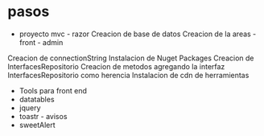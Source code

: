 # pasos
- proyecto mvc - razor
Creacion de base de datos
Creacion de la areas - front - admin

Creacion de connectionString
Instalacion de Nuget Packages
Creacion de InterfacesRepositorio
Creacion de metodos agregando la interfaz InterfacesRepositorio como herencia
Instalacion de cdn de herramientas
- Tools para front end
- datatables
- jquery
- toastr - avisos
- sweetAlert
